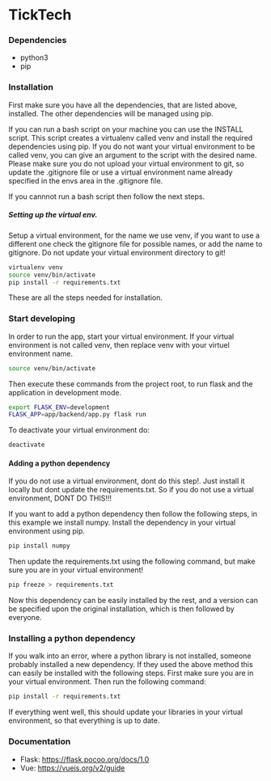 # TickTech


### Dependencies
- python3
- pip


### Installation
First make sure you have all the dependencies, that are listed above, installed.
The other dependencies will be managed using pip.

If you can run a bash script on your machine you can use the INSTALL script.
This script creates a virtualenv called venv and install the required dependencies
using pip. If you do not want your virtual environment to be called venv, you can give an argument to the script
with the desired name. Please make sure you do not upload your virtual environment to git, so update the .gitignore file
or use a virtual environment name already specified in the envs area in the .gitignore file.

If you cannnot run a bash script then follow the next steps.

##### Setting up the virtual env.
Setup a virtual environment, for the name we use venv, if you want to use a different one
check the gitignore file for possible names, or add the name to gitignore. Do not update your
virtual environment directory to git!

```sh
virtualenv venv
source venv/bin/activate
pip install -r requirements.txt
```
These are all the steps needed for installation.

### Start developing
In order to run the app, start your virtual environment.
If your virtual environment is not called venv, then replace venv with your virtuel environment name.
```sh
source venv/bin/activate
```

Then execute these commands from the project root, to run flask and the application in development mode.
```sh
export FLASK_ENV=development
FLASK_APP=app/backend/app.py flask run
```

To deactivate your virtual environment do:
```sh
deactivate
```

#### Adding a python dependency
If you do not use a virtual environment, dont do this step!. Just install it locally
but dont update the requirements.txt. So if you do not use a virtual environment, DONT DO THIS!!!

If you want to add a python dependency then follow the following steps, in this example we install numpy.
Install the dependency in your virtual environment using pip.
```sh
pip install numpy
```
Then update the requirements.txt using the following command, but make sure you are in your virtual environment!
```sh
pip freeze > requirements.txt
```
Now this dependency can be easily installed by the rest, and a version can be specified upon the original installation, which
is then followed by everyone.


### Installing a python dependency
If you walk into an error, where a python library is not installed, someone probably installed a new dependency.
If they used the above method this can easily be installed with the following steps.
First make sure you are in your virtual environment.
Then run the following command:
```sh
pip install -r requirements.txt
```
If everything went well, this should update your libraries in your virtual environment, so that everything is up to
date.

### Documentation
 - Flask: https://flask.pocoo.org/docs/1.0
 - Vue: https://vuejs.org/v2/guide